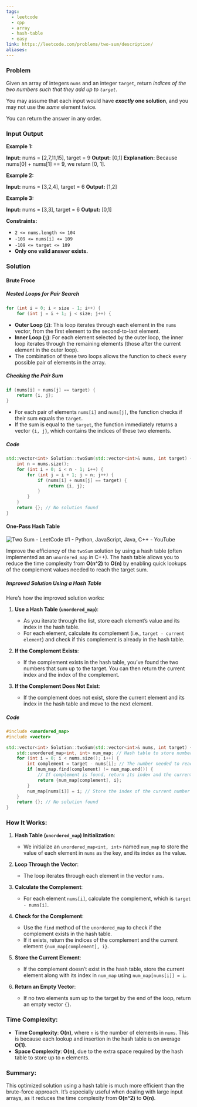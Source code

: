 ```yaml
---
tags:
  - leetcode
  - cpp
  - array
  - hash-table
  - easy
link: https://leetcode.com/problems/two-sum/description/
aliases:
---
```


### Problem

Given an array of integers `nums` and an integer `target`, return _indices of the two numbers such that they add up to `target`_.

You may assume that each input would have **_exactly_ one solution**, and you may not use the _same_ element twice.

You can return the answer in any order.

### Input Output

**Example 1:**

**Input:** nums = [2,7,11,15], target = 9
**Output:** [0,1]
**Explanation:** Because nums[0] + nums[1] == 9, we return [0, 1].

**Example 2:**

**Input:** nums = [3,2,4], target = 6
**Output:** [1,2]

**Example 3:**

**Input:** nums = [3,3], target = 6
**Output:** [0,1]

**Constraints:**

- `2 <= nums.length <= 104`
- `-109 <= nums[i] <= 109`
- `-109 <= target <= 109`
- **Only one valid answer exists.**


### Solution

#### Brute Froce
##### Nested Loops for Pair Search

```cpp
for (int i = 0; i < size - 1; i++) {
    for (int j = i + 1; j < size; j++) {

```

- **Outer Loop (`i`)**: This loop iterates through each element in the `nums` vector, from the first element to the second-to-last element.
- **Inner Loop (`j`)**: For each element selected by the outer loop, the inner loop iterates through the remaining elements (those after the current element in the outer loop).
- The combination of these two loops allows the function to check every possible pair of elements in the array.

##### Checking the Pair Sum

```cpp
if (nums[i] + nums[j] == target) {
    return {i, j};
}
```

- For each pair of elements `nums[i]` and `nums[j]`, the function checks if their sum equals the `target`.
- If the sum is equal to the `target`, the function immediately returns a vector `{i, j}`, which contains the indices of these two elements.

##### Code

```cpp
std::vector<int> Solution::twoSum(std::vector<int>& nums, int target) {  
    int n = nums.size();  
    for (int i = 0; i < n - 1; i++) {  
        for (int j = i + 1; j < n; j++) {  
            if (nums[i] + nums[j] == target) {
                return {i, j};  
            }  
        }  
    }  
    return {}; // No solution found  
}
```


#### One-Pass Hash Table

![Two Sum - LeetCode #1 - Python, JavaScript, Java, C++ - YouTube](https://www.youtube.com/watch?v=MlgFhWvxuJk)

Improve the efficiency of the `twoSum` solution by using a hash table (often implemented as an `unordered_map` in C++). The hash table allows you to reduce the time complexity from **O(n^2)** to **O(n)** by enabling quick lookups of the complement values needed to reach the target sum.


##### Improved Solution Using a Hash Table

Here’s how the improved solution works:

1. **Use a Hash Table (`unordered_map`)**:
    
    - As you iterate through the list, store each element’s value and its index in the hash table.
    - For each element, calculate its complement (i.e., `target - current element`) and check if this complement is already in the hash table.
2. **If the Complement Exists**:
    
    - If the complement exists in the hash table, you’ve found the two numbers that sum up to the target. You can then return the current index and the index of the complement.
3. **If the Complement Does Not Exist**:
    
    - If the complement does not exist, store the current element and its index in the hash table and move to the next element.


##### Code

```cpp
#include <unordered_map>
#include <vector>

std::vector<int> Solution::twoSum(std::vector<int>& nums, int target) {
    std::unordered_map<int, int> num_map; // Hash table to store number and its index
    for (int i = 0; i < nums.size(); i++) {
        int complement = target - nums[i]; // The number needed to reach the target
        if (num_map.find(complement) != num_map.end()) {
            // If complement is found, return its index and the current index
            return {num_map[complement], i};
        }
        num_map[nums[i]] = i; // Store the index of the current number
    }
    return {}; // No solution found
}

```


### How It Works:

1. **Hash Table (`unordered_map`) Initialization**:
    
    - We initialize an `unordered_map<int, int>` named `num_map` to store the value of each element in `nums` as the key, and its index as the value.
2. **Loop Through the Vector**:
    
    - The loop iterates through each element in the vector `nums`.
3. **Calculate the Complement**:
    
    - For each element `nums[i]`, calculate the complement, which is `target - nums[i]`.
4. **Check for the Complement**:
    
    - Use the `find` method of the `unordered_map` to check if the complement exists in the hash table.
    - If it exists, return the indices of the complement and the current element `{num_map[complement], i}`.
5. **Store the Current Element**:
    
    - If the complement doesn’t exist in the hash table, store the current element along with its index in `num_map` using `num_map[nums[i]] = i`.
6. **Return an Empty Vector**:
    
    - If no two elements sum up to the target by the end of the loop, return an empty vector `{}`.

### Time Complexity:

- **Time Complexity**: **O(n)**, where `n` is the number of elements in `nums`. This is because each lookup and insertion in the hash table is on average **O(1)**.
- **Space Complexity**: **O(n)**, due to the extra space required by the hash table to store up to `n` elements.

### Summary:

This optimized solution using a hash table is much more efficient than the brute-force approach. It’s especially useful when dealing with large input arrays, as it reduces the time complexity from **O(n^2)** to **O(n)**.

















